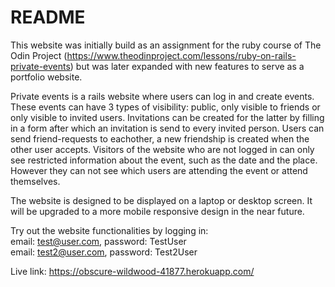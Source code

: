 # README

This website was initially build as an assignment for the ruby course of The Odin Project (https://www.theodinproject.com/lessons/ruby-on-rails-private-events) but was later expanded with new features to serve as a portfolio website.

Private events is a rails website where users can log in and create events. These events can have 3 types of visibility: public, only visible to friends or only visible to invited users. Invitations can be created for the latter by filling in a form after which an invitation is send to every invited person. Users can send friend-requests to eachother, a new friendship is created when the other user accepts. Visitors of the website who are not logged in can only see restricted information about the event, such as the date and the place. However they can not see which users are attending the event or attend themselves.

The website is designed to be displayed on a laptop or desktop screen. It will be upgraded to a more mobile responsive design in the near future.

Try out the website functionalities by logging in:\
    email: test@user.com, password: TestUser\
    email: test2@user.com, password: Test2User

Live link: https://obscure-wildwood-41877.herokuapp.com/
